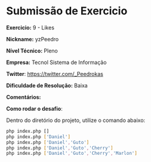 # Submissão de Exercicio

**Exercicio:** 9 - Likes

**Nickname:** yzPeedro

**Nível Técnico:** Pleno

**Empresa:** Tecnol Sistema de Informação

**Twitter**: https://twitter.com/_Peedrokas

**Dificuldade de Resolução:** Baixa

**Comentários:**

**Como rodar o desafio**:

Dentro do diretório do projeto, utilize o comando abaixo:

```bash
php index.php []
php index.php ['Daniel']
php index.php ['Daniel','Guto']
php index.php ['Daniel','Guto','Cherry']
php index.php ['Daniel','Guto','Cherry','Marlon']
```
